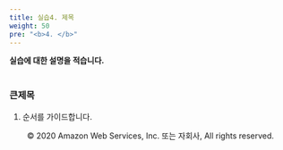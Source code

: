```yaml
---
title: 실습4. 제목
weight: 50
pre: "<b>4. </b>"
---
```


**실습에 대한 설명을 적습니다.** <br/><br/>

### 큰제목 
1. 순서를 가이드합니다.


<p align="center">
© 2020 Amazon Web Services, Inc. 또는 자회사, All rights reserved.
</p>


